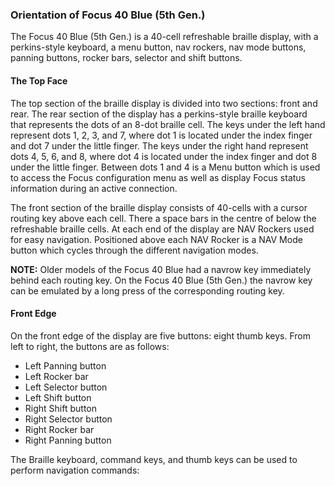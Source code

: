 ### Orientation of Focus 40 Blue (5th Gen.)

The Focus 40 Blue (5th Gen.) is a 40-cell refreshable braille display, with a perkins-style keyboard, a menu button, nav rockers, nav mode buttons, panning buttons, rocker bars, selector and shift buttons.

#### The Top Face

The top section of the braille display is divided into two sections: front and rear. The rear section of the display has a perkins-style braille keyboard that represents the dots of an 8-dot braille cell. The keys under the left hand represent dots 1, 2, 3, and 7, where dot 1 is located under the index finger and dot 7 under the little finger. The keys under the right hand represent dots 4, 5, 6, and 8, where dot 4 is located under the index finger and dot 8 under the little finger. Between dots 1 and 4 is a Menu button which is used to access the Focus configuration menu as well as display Focus status information during an active connection.

The front section of the braille display consists of 40-cells with a cursor routing key above each cell. There a space bars in the centre of below the refreshable braille cells. At each end of the display are NAV Rockers used for easy navigation. Positioned above each NAV Rocker is a NAV Mode button which cycles through the different navigation modes.

**NOTE:** Older models of the Focus 40 Blue had a navrow key immediately behind each routing key. On the Focus 40 Blue (5th Gen.) the navrow key can be emulated by a long press of the corresponding routing key.


#### Front Edge

On the front edge of the display are five buttons: eight thumb keys. From left to right, the buttons are as follows:

* Left Panning button
* Left Rocker bar
* Left Selector button
* Left Shift button
* Right Shift button
* Right Selector button
* Right Rocker bar
* Right Panning button

The Braille keyboard, command keys, and thumb keys can be used to perform navigation commands:

